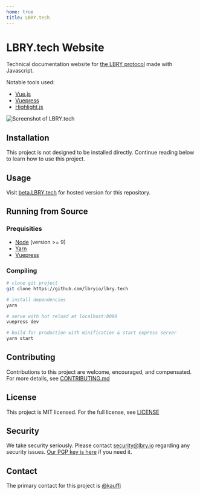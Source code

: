 ```yaml
---
home: true
title: LBRY.tech
---
```


# LBRY.tech Website

Technical documentation website for [the LBRY protocol](https://lbry.io/) made with Javascript. 

Notable tools used:

* [Vue.js](https://vuejs.org/)
* [Vuepress](https://vuepress.vuejs.org/)
* [Highlight.js](https://highlightjs.org/)

![Screenshot of LBRY.tech](https://spee.ch/f/lbry-tech-screenshot.png)

## Installation

This project is not designed to be installed directly. Continue reading below to learn how to use this project.

## Usage

Visit [beta.LBRY.tech](https://beta.lbry.tech) for hosted version for this repository.

## Running from Source

### Prequisities

* [Node](https://nodejs.org/) (version >= 9)
* [Yarn](https://yarnpkg.com/)
* [Vuepress](https://vuepress.vuejs.org/)

### Compiling 

``` bash
# clone git project
git clone https://github.com/lbryio/lbry.tech

# install dependencies
yarn

# serve with hot reload at localhost:8080
vuepress dev

# build for production with minification & start express server
yarn start
```

## Contributing

Contributions to this project are welcome, encouraged, and compensated. For more details, see [CONTRIBUTING.md](CONTRIBUTING.md)

## License

This project is MIT licensed. For the full license, see [LICENSE](LICENSE)

## Security

We take security seriously. Please contact [security@lbry.io](mailto:security@lbry.io) regarding any security issues. [Our PGP key is here](https://keybase.io/lbry/key.asc) if you need it.

## Contact

The primary contact for this project is [@kauffj](https://github.com/kauffj)